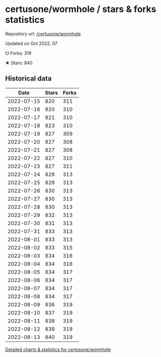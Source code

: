 # certusone/wormhole / stars & forks statistics

Repository url: [/certusone/wormhole](https://github.com/certusone/wormhole)

Updated on Oct 2022, 07

☋ Forks: 319

★ Stars: 840

## Historical data
| Date | Stars | Forks |
|------|-------|-------|
| 2022-07-15 | 820 | 311 | 
| 2022-07-16 | 820 | 310 | 
| 2022-07-17 | 821 | 310 | 
| 2022-07-18 | 823 | 310 | 
| 2022-07-19 | 827 | 309 | 
| 2022-07-20 | 827 | 308 | 
| 2022-07-21 | 827 | 308 | 
| 2022-07-22 | 827 | 310 | 
| 2022-07-23 | 827 | 311 | 
| 2022-07-24 | 828 | 313 | 
| 2022-07-25 | 828 | 313 | 
| 2022-07-26 | 830 | 313 | 
| 2022-07-27 | 830 | 313 | 
| 2022-07-28 | 830 | 313 | 
| 2022-07-29 | 832 | 313 | 
| 2022-07-30 | 831 | 313 | 
| 2022-07-31 | 833 | 313 | 
| 2022-08-01 | 833 | 313 | 
| 2022-08-02 | 833 | 315 | 
| 2022-08-03 | 834 | 316 | 
| 2022-08-04 | 834 | 316 | 
| 2022-08-05 | 834 | 317 | 
| 2022-08-06 | 834 | 317 | 
| 2022-08-07 | 834 | 317 | 
| 2022-08-08 | 834 | 317 | 
| 2022-08-09 | 836 | 319 | 
| 2022-08-10 | 837 | 319 | 
| 2022-08-11 | 838 | 319 | 
| 2022-08-12 | 839 | 319 | 
| 2022-08-13 | 840 | 319 | 


[Detailed charts & statistics for certusone/wormhole](https://reviewgithub.com/rep/certusone/wormhole)
